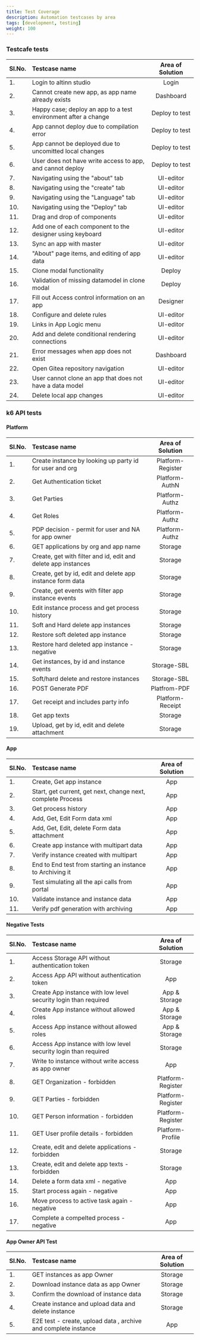 ```yaml
---
title: Test Coverage
description: Automation testcases by area
tags: [development, testing]
weight: 100
---
```


### Testcafe tests

| Sl.No. | Testcase name                                                  | Area of Solution |
| :----- | :------------------------------------------------------------- | :--------------: |
| 1.     | Login to altinn studio                                         |      Login       |
| 2.     | Cannot create new app, as app name already exists              |    Dashboard     |
| 3.     | Happy case; deploy an app to a test environment after a change |  Deploy to test  |
| 4.     | App cannot deploy due to compilation error                     |  Deploy to test  |
| 5.     | App cannot be deployed due to uncomitted local changes         |  Deploy to test  |
| 6.     | User does not have write access to app, and cannot deploy      |  Deploy to test  |
| 7.     | Navigating using the "about" tab                               |    UI-editor     |
| 8.     | Navigating using the "create" tab                              |    UI-editor     |
| 9.     | Navigating using the "Language" tab                            |    UI-editor     |
| 10.    | Navigating using the "Deploy" tab                              |    UI-editor     |
| 11.    | Drag and drop of components                                    |    UI-editor     |
| 12.    | Add one of each component to the designer using keyboard       |    UI-editor     |
| 13.    | Sync an app with master                                        |    UI-editor     |
| 14.    | "About" page items, and editing of app data                    |    UI-editor     |
| 15.    | Clone modal functionality                                      |      Deploy      |
| 16.    | Validation of missing datamodel in clone modal                 |      Deploy      |
| 17.    | Fill out Access control information on an app                  |     Designer     |
| 18.    | Configure and delete rules                                     |    UI-editor     |
| 19.    | Links in App Logic menu                                        |    UI-editor     |
| 20.    | Add and delete conditional rendering connections               |    UI-editor     |
| 21.    | Error messages when app does not exist                         |    Dashboard     |
| 22.    | Open Gitea repository navigation                               |    UI-editor     |
| 23.    | User cannot clone an app that does not have a data model       |    UI-editor     |
| 24.    | Delete local app changes                                       |    UI-editor     |

### k6 API tests

#### Platform

| Sl.No. | Testcase name                                                 | Area of Solution  |
| :----- | :------------------------------------------------------------ | :---------------: |
| 1.     | Create instance by looking up party id for user and org       | Platform-Register |
| 2.     | Get Authentication ticket                                     |  Platform-AuthN   |
| 3.     | Get Parties                                                   |  Platform-Authz   |
| 4.     | Get Roles                                                     |  Platform-Authz   |
| 5.     | PDP decision - permit for user and NA for app owner           |  Platform-Authz   |
| 6.     | GET applications by org and app name                          |      Storage      |
| 7.     | Create, get with filter and id, edit and delete app instances |      Storage      |
| 8.     | Create, get by id, edit and delete app instance form data     |      Storage      |
| 9.     | Create, get events with filter app instance events            |      Storage      |
| 10.    | Edit instance process and get process history                 |      Storage      |
| 11.    | Soft and Hard delete app instances                            |      Storage      |
| 12.    | Restore soft deleted app instance                             |      Storage      |
| 13.    | Restore hard deleted app instance - negative                  |      Storage      |
| 14.    | Get instances, by id and instance events                      |    Storage-SBL    |
| 15.    | Soft/hard delete and restore instances                        |    Storage-SBL    |
| 16.    | POST Generate PDF                                             |   Platfrom-PDF    |
| 17.    | Get receipt and includes party info                           | Platform-Receipt  |
| 18.    | Get app texts                                                 |      Storage      |
| 19.    | Upload, get by id, edit and delete attachment                 |      Storage      |

#### App

| Sl.No. | Testcase name                                               | Area of Solution |
| :----- | :---------------------------------------------------------- | :--------------: |
| 1.     | Create, Get app instance                                    |       App        |
| 2.     | Start, get current, get next, change next, complete Process |       App        |
| 3.     | Get process history                                         |       App        |
| 4.     | Add, Get, Edit Form data xml                                |       App        |
| 5.     | Add, Get, Edit, delete Form data attachment                 |       App        |
| 6.     | Create app instance with multipart data                     |       App        |
| 7.     | Verify instance created with multipart                      |       App        |
| 8.     | End to End test from starting an instance to Archiving it   |       App        |
| 9.     | Test simulating all the api calls from portal               |       App        |
| 10.    | Validate instance and instance data                         |       App        |
| 11.    | Verify pdf generation with archiving                        |       App        |

#### Negative Tests

| Sl.No. | Testcase name                                                   | Area of Solution  |
| :----- | :-------------------------------------------------------------- | :---------------: |
| 1.     | Access Storage API without authentication token                 |      Storage      |
| 2.     | Access App API without authentication token                     |        App        |
| 3.     | Create App instance with low level security login than required |   App & Storage   |
| 4.     | Create App instance without allowed roles                       |   App & Storage   |
| 5.     | Access App instance without allowed roles                       |   App & Storage   |
| 6.     | Access App instance with low level security login than required |      Storage      |
| 7.     | Write to instance without write access as app owner             |        App        |
| 8.     | GET Organization - forbidden                                    | Platform-Register |
| 9.     | GET Parties - forbidden                                         | Platform-Register |
| 10.    | GET Person information - forbidden                              | Platform-Register |
| 11.    | GET User profile details - forbidden                            | Platform-Profile  |
| 12.    | Create, edit and delete applications - forbidden                |      Storage      |
| 13.    | Create, edit and delete app texts - forbidden                   |      Storage      |
| 14.    | Delete a form data xml - negative                               |        App        |
| 15.    | Start process again - negative                                  |        App        |
| 16.    | Move process to active task again - negative                    |        App        |
| 17.    | Complete a compelted process - negative                         |        App        |

#### App Owner API Test

| Sl.No. | Testcase name                                                  | Area of Solution |
| :----- | :------------------------------------------------------------- | :--------------: |
| 1.     | GET instances as app Owner                                     |     Storage      |
| 2.     | Download instance data as app Owner                            |     Storage      |
| 3.     | Confirm the download of instance data                          |     Storage      |
| 4.     | Create instance and upload data  and delete instance           |     Storage      |
| 5.     | E2E test - create, upload data , archive and complete instance |       App        |
